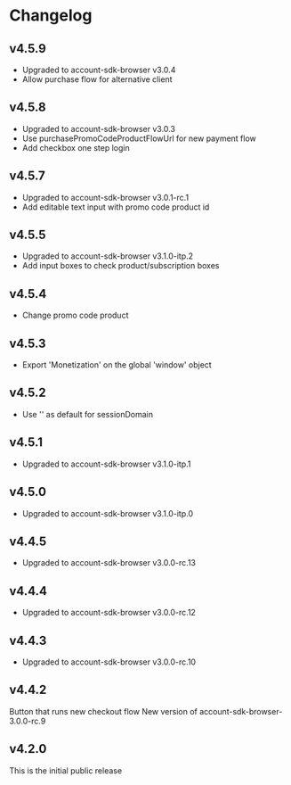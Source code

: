 # Changelog

## v4.5.9

* Upgraded to account-sdk-browser v3.0.4
* Allow purchase flow for alternative client

## v4.5.8

* Upgraded to account-sdk-browser v3.0.3
* Use purchasePromoCodeProductFlowUrl for new payment flow
* Add checkbox one step login

## v4.5.7

* Upgraded to account-sdk-browser v3.0.1-rc.1
* Add editable text input with promo code product id

## v4.5.5

* Upgraded to account-sdk-browser v3.1.0-itp.2
* Add input boxes to check product/subscription boxes

## v4.5.4

* Change promo code product

## v4.5.3

* Export 'Monetization' on the global 'window' object

## v4.5.2

* Use '' as default for sessionDomain

## v4.5.1

* Upgraded to account-sdk-browser v3.1.0-itp.1

## v4.5.0

* Upgraded to account-sdk-browser v3.1.0-itp.0

## v4.4.5

* Upgraded to account-sdk-browser v3.0.0-rc.13

## v4.4.4

* Upgraded to account-sdk-browser v3.0.0-rc.12

## v4.4.3

* Upgraded to account-sdk-browser v3.0.0-rc.10

## v4.4.2
Button that runs new checkout flow
New version of account-sdk-browser- 3.0.0-rc.9

## v4.2.0

This is the initial public release
